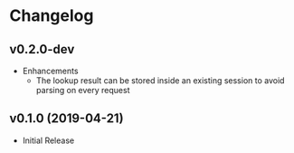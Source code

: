 # Changelog

## v0.2.0-dev

- Enhancements
    - The lookup result can be stored inside an existing session to avoid parsing on every request

## v0.1.0 (2019-04-21)

- Initial Release
